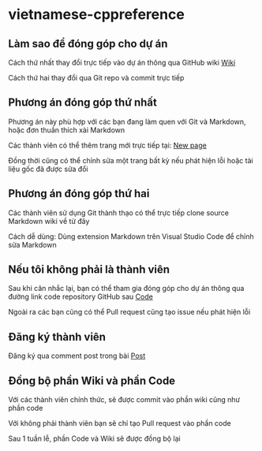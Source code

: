 # vietnamese-cppreference

## Làm sao để đóng góp cho dự án

Cách thứ nhất thay đổi trực tiếp vào dự án thông qua GitHub wiki [Wiki](https://github.com/vi-vn-cppreference/vietnamese-cppreference.wiki.git)

Cách thứ hai thay đổi qua Git repo và commit trực tiếp

## Phương án đóng góp thứ nhất

Phương án này phù hợp với các bạn đang làm quen với Git và Markdown, hoặc đơn thuần thích xài Markdown

Các thành viên có thể thêm trang mới trực tiếp tại: [New page](https://github.com/vi-vn-cppreference/vietnamese-cppreference/wiki/_newhttps:/)

Đồng thời cũng có thể chỉnh sửa một trang bất kỳ nếu phát hiện lỗi hoặc tài liệu gốc đã được sửa đổi

## Phương án đóng góp thứ hai

Các thành viên sử dụng Git thành thạo có thể trực tiếp clone source Markdown wiki về từ đây

Cách dễ dùng: Dùng extension Markdown trên Visual Studio Code để chỉnh sửa Markdown

## Nếu tôi không phải là thành viên

Sau khi cân nhắc lại, bạn có thể tham gia đóng góp cho dự án thông qua đường link code repository GitHub sau [Code](https://github.com/vi-vn-cppreference/vietnamese-cppreference.git)

Ngoài ra các bạn cũng có thể Pull request cũng tạo issue nếu phát hiện lỗi 

## Đăng ký thành viên

Đăng ký qua comment post trong bài [Post](https://voz.vn/t/ru-re-dich-tai-lieu-cppreference-com.461444/)

## Đồng bộ phần Wiki và phần Code

Với các thành viên chính thức, sẽ được commit vào phần wiki cũng như phần code

Với không phải thành viên bạn sẽ chỉ tạo Pull request vào phần code

Sau 1 tuần lễ, phần Code và Wiki sẽ được đồng bộ lại
